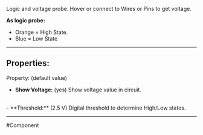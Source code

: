 Logic and voltage probe.
Hover or connect to Wires or Pins to get voltage.

**As logic probe:**
- Orange = High State.
- Blue = Low State

---

## Properties:
Property: (default value)

- **Show Voltage:** (yes)
   Show voltage value in circuit.
<br>
- **Threshold:** (2.5 V)
   Digital threshold to determine High/Low states.

---

#Component

